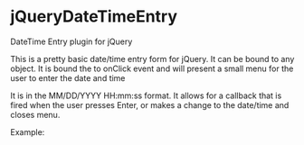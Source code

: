 jQueryDateTimeEntry
===================

DateTime Entry plugin for jQuery

This is a pretty basic date/time entry form for jQuery. It can be bound to any object. It is bound the to onClick event and will present a small menu for the user to enter the date and time

It is in the MM/DD/YYYY HH:mm:ss format. It allows for a callback that is fired when the user presses Enter, or makes a change to the date/time and closes menu.

Example:
<span id="dateTimeEntry"></span>
<script type="text/javascript">
$(document).ready(function() {
    // Defaults, with no callback
    $('#dateTimeEntry').dateTimeEntry();
    
    // With callback
    $('#dateTimeEntry').dateTimeEntry({
        callback : function(ui, event) { alert('hello');
    })
